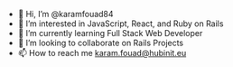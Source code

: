- 👋 Hi, I’m @karamfouad84
- 👀 I’m interested in JavaScript, React, and Ruby on Rails
- 🌱 I’m currently learning Full Stack Web Developer
- 💞️ I’m looking to collaborate on Rails Projects
- 📫 How to reach me karam.fouad@hubinit.eu

<!---
karamfouad84/karamfouad84 is a ✨ special ✨ repository because its `README.md` (this file) appears on your GitHub profile.
You can click the Preview link to take a look at your changes.
--->
